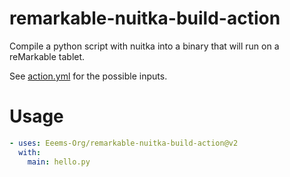 # remarkable-nuitka-build-action
Compile a python script with nuitka into a binary that will run on a reMarkable tablet.

See [action.yml](action.yml) for the possible inputs.

# Usage
```yaml
- uses: Eeems-Org/remarkable-nuitka-build-action@v2
  with:
    main: hello.py
```
